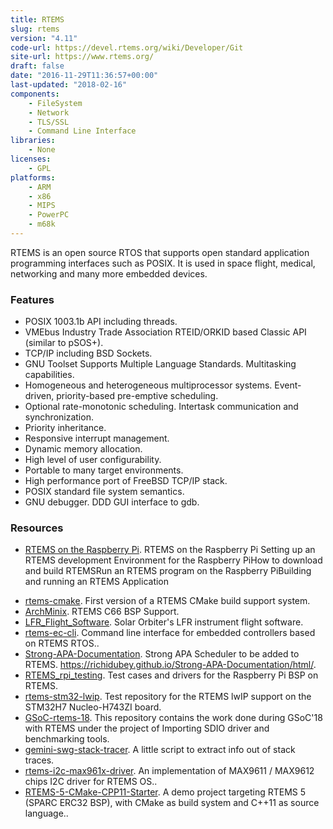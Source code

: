 ```yaml
---
title: RTEMS
slug: rtems
version: "4.11"
code-url: https://devel.rtems.org/wiki/Developer/Git
site-url: https://www.rtems.org/
draft: false
date: "2016-11-29T11:36:57+00:00"
last-updated: "2018-02-16"
components:
    - FileSystem
    - Network
    - TLS/SSL
    - Command Line Interface
libraries:
    - None
licenses:
    - GPL
platforms:
    - ARM
    - x86
    - MIPS
    - PowerPC
    - m68k
---
```

RTEMS is an open source RTOS that supports open standard application programming interfaces such as POSIX. It is used in space flight, medical, networking and many more embedded devices.

<!--more-->

### Features

- POSIX 1003.1b API including threads.
- VMEbus Industry Trade Association RTEID/ORKID based Classic API (similar to pSOS+).
- TCP/IP including BSD Sockets.
- GNU Toolset Supports Multiple Language Standards. Multitasking capabilities.
- Homogeneous and heterogeneous multiprocessor systems. Event-driven, priority-based pre-emptive scheduling.
- Optional rate-monotonic scheduling. Intertask communication and synchronization.
- Priority inheritance.
- Responsive interrupt management.
- Dynamic memory allocation.
- High level of user configurability.
- Portable to many target environments.
- High performance port of FreeBSD TCP/IP stack.
- POSIX standard file system semantics.
- GNU debugger. DDD GUI interface to gdb.


### Resources

- [RTEMS on the Raspberry Pi](http://alanstechnotes.blogspot.com/2013/03/rtems-on-raspberry-pi.html). RTEMS on the Raspberry Pi Setting up an RTEMS development Environment for the Raspberry PiHow to download and build RTEMSRun an RTEMS program on the Raspberry PiBuilding and running an RTEMS Application
<!--github-projects-->
- [rtems-cmake](https://github.com/robamu-org/rtems-cmake). First version of a RTEMS CMake build support system.
- [ArchMinix](https://github.com/Maxul/ArchMinix). RTEMS C66 BSP Support.
- [LFR_Flight_Software](https://github.com/LaboratoryOfPlasmaPhysics/LFR_Flight_Software). Solar Orbiter's LFR instrument flight software.
- [rtems-ec-cli](https://github.com/maxpoliak/rtems-ec-cli). Command line interface for embedded controllers based on RTEMS RTOS..
- [Strong-APA-Documentation](https://github.com/richidubey/Strong-APA-Documentation). Strong APA Scheduler to be added to RTEMS. https://richidubey.github.io/Strong-APA-Documentation/html/.
- [RTEMS_rpi_testing](https://github.com/asuol/RTEMS_rpi_testing). Test cases and drivers for the Raspberry Pi BSP on RTEMS.
- [rtems-stm32-lwip](https://github.com/robamu/rtems-stm32-lwip). Test repository for the RTEMS lwIP support on the STM32H7 Nucleo-H743ZI board.
- [GSoC-rtems-18](https://github.com/uditagarwal97/GSoC-rtems-18). This repository contains the work done during GSoC'18 with RTEMS under the project of Importing SDIO driver and benchmarking tools.
- [gemini-swg-stack-tracer](https://github.com/rcardenes/gemini-swg-stack-tracer). A little script to extract info out of stack traces.
- [rtems-i2c-max961x-driver](https://github.com/polycone/rtems-i2c-max961x-driver). An implementation of MAX9611 / MAX9612 chips I2C driver for RTEMS OS..
- [RTEMS-5-CMake-CPP11-Starter](https://github.com/roncapat/RTEMS-5-CMake-CPP11-Starter). A demo project targeting RTEMS 5 (SPARC ERC32 BSP), with CMake as build system and C++11 as source language..